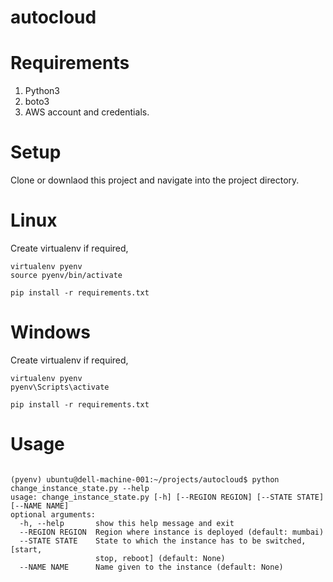 # autocloud
# Requirements
  1. Python3
  2. boto3
  3. AWS account and credentials.
  
# Setup
  
  Clone or downlaod this project and navigate into the project directory.
  
  # Linux
  
  Create virtualenv if required,
  ```
  virtualenv pyenv
  source pyenv/bin/activate
  ```
  ```
  pip install -r requirements.txt
  ```
  # Windows
  
  Create virtualenv if required,
  ```
  virtualenv pyenv
  pyenv\Scripts\activate
  ```
  ```
  pip install -r requirements.txt
  ```
  
# Usage
  ```
  
  (pyenv) ubuntu@dell-machine-001:~/projects/autocloud$ python change_instance_state.py --help
  usage: change_instance_state.py [-h] [--REGION REGION] [--STATE STATE] [--NAME NAME]
  optional arguments:
    -h, --help       show this help message and exit
    --REGION REGION  Region where instance is deployed (default: mumbai)
    --STATE STATE    State to which the instance has to be switched, [start,
                     stop, reboot] (default: None)
    --NAME NAME      Name given to the instance (default: None)
    
  ```


